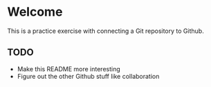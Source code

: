 # Welcome

This is a practice exercise with connecting a Git repository to Github.

## TODO

- Make this README more interesting
- Figure out the other Github stuff like collaboration
